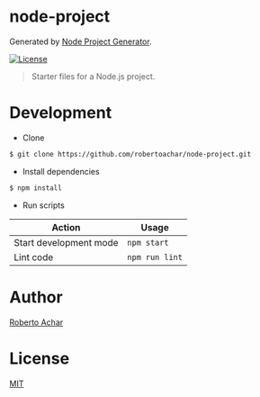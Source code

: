 # node-project

Generated by [Node Project Generator](https://github.com/robertoachar/generator-node).

[![License][license-badge]][license-url]

> Starter files for a Node.js project.

# Development

- Clone

```bash
$ git clone https://github.com/robertoachar/node-project.git
```

- Install dependencies

```bash
$ npm install
```

- Run scripts

| Action                 | Usage          |
| ---------------------- | -------------- |
| Start development mode | `npm start`    |
| Lint code              | `npm run lint` |

# Author

[Roberto Achar](https://twitter.com/robertoachar)

# License

[MIT](https://github.com/robertoachar/node-project/blob/master/LICENSE)

[license-badge]: https://img.shields.io/github/license/robertoachar/node-project.svg
[license-url]: https://opensource.org/licenses/MIT

